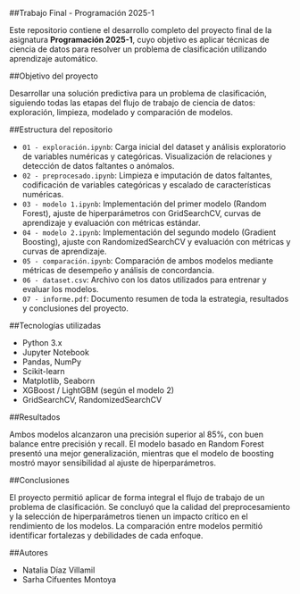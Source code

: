 ##Trabajo Final - Programación 2025-1

Este repositorio contiene el desarrollo completo del proyecto final de la asignatura **Programación 2025-1**, cuyo objetivo es aplicar técnicas de ciencia de datos para resolver un problema de clasificación utilizando aprendizaje automático.

##Objetivo del proyecto

Desarrollar una solución predictiva para un problema de clasificación, siguiendo todas las etapas del flujo de trabajo de ciencia de datos: exploración, limpieza, modelado y comparación de modelos.

##Estructura del repositorio

- `01 - exploración.ipynb`: Carga inicial del dataset y análisis exploratorio de variables numéricas y categóricas. Visualización de relaciones y detección de datos faltantes o anómalos.
- `02 - preprocesado.ipynb`: Limpieza e imputación de datos faltantes, codificación de variables categóricas y escalado de características numéricas.
- `03 - modelo 1.ipynb`: Implementación del primer modelo (Random Forest), ajuste de hiperparámetros con GridSearchCV, curvas de aprendizaje y evaluación con métricas estándar.
- `04 - modelo 2.ipynb`: Implementación del segundo modelo (Gradient Boosting), ajuste con RandomizedSearchCV y evaluación con métricas y curvas de aprendizaje.
- `05 - comparación.ipynb`: Comparación de ambos modelos mediante métricas de desempeño y análisis de concordancia.
- `06 - dataset.csv`: Archivo con los datos utilizados para entrenar y evaluar los modelos.
- `07 - informe.pdf`: Documento resumen de toda la estrategia, resultados y conclusiones del proyecto.


##Tecnologías utilizadas

- Python 3.x
- Jupyter Notebook
- Pandas, NumPy
- Scikit-learn
- Matplotlib, Seaborn
- XGBoost / LightGBM (según el modelo 2)
- GridSearchCV, RandomizedSearchCV

##Resultados

Ambos modelos alcanzaron una precisión superior al 85%, con buen balance entre precisión y recall. El modelo basado en Random Forest presentó una mejor generalización, mientras que el modelo de boosting mostró mayor sensibilidad al ajuste de hiperparámetros.


##Conclusiones

El proyecto permitió aplicar de forma integral el flujo de trabajo de un problema de clasificación. Se concluyó que la calidad del preprocesamiento y la selección de hiperparámetros tienen un impacto crítico en el rendimiento de los modelos. La comparación entre modelos permitió identificar fortalezas y debilidades de cada enfoque.

##Autores

- Natalia Díaz Villamil
- Sarha Cifuentes Montoya



